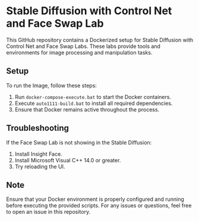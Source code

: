 ﻿# Stable Diffusion with Control Net and Face Swap Lab

This GitHub repository contains a Dockerized setup for Stable Diffusion with Control Net and Face Swap Labs. These labs provide tools and environments for image processing and manipulation tasks.

## Setup

To run the Image, follow these steps:

1. Run `docker-compose-execute.bat` to start the Docker containers.
2. Execute `auto1111-build.bat` to install all required dependencies.
3. Ensure that Docker remains active throughout the process.

## Troubleshooting

If the Face Swap Lab is not showing in the Stable Diffusion:

1. Install Insight Face.
2. Install Microsoft Visual C++ 14.0 or greater.
3. Try reloading the UI.

## Note

Ensure that your Docker environment is properly configured and running before executing the provided scripts. For any issues or questions, feel free to open an issue in this repository.
